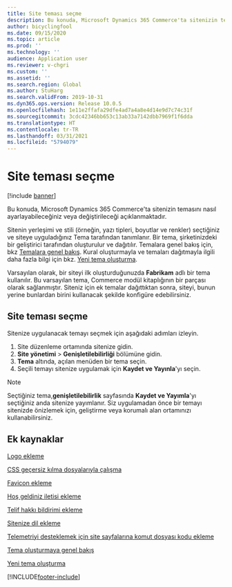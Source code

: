 ```yaml
---
title: Site teması seçme
description: Bu konuda, Microsoft Dynamics 365 Commerce'ta sitenizin temasını nasıl ayarlayabileceğiniz veya değiştirileceği açıklanmaktadır.
author: bicyclingfool
ms.date: 09/15/2020
ms.topic: article
ms.prod: ''
ms.technology: ''
audience: Application user
ms.reviewer: v-chgri
ms.custom: ''
ms.assetid: ''
ms.search.region: Global
ms.author: StuHarg
ms.search.validFrom: 2019-10-31
ms.dyn365.ops.version: Release 10.0.5
ms.openlocfilehash: 1e11e2ffafa29dfe4ad7a4a8e4d14e9d7c74c31f
ms.sourcegitcommit: 3cdc42346bb653c13ab33a7142dbb7969f1f6dda
ms.translationtype: HT
ms.contentlocale: tr-TR
ms.lasthandoff: 03/31/2021
ms.locfileid: "5794079"
---
```

# <a name="select-a-site-theme"></a>Site teması seçme

[!include [banner](includes/banner.md)]

Bu konuda, Microsoft Dynamics 365 Commerce'ta sitenizin temasını nasıl ayarlayabileceğiniz veya değiştirileceği açıklanmaktadır.

Sitenin yerleşimi ve stili (örneğin, yazı tipleri, boyutlar ve renkler) seçtiğiniz ve siteye uyguladığınız Tema tarafından tanımlanır. Bir tema, şirketinizdeki bir geliştirici tarafından oluşturulur ve dağıtılır. Temalara genel bakış için, bkz [Temalara genel bakış](e-commerce-extensibility/theming.md). Kural oluşturmayla ve temaları dağıtmayla ilgili daha fazla bilgi için bkz. [Yeni tema oluşturma](e-commerce-extensibility/create-theme.md).

Varsayılan olarak, bir siteyi ilk oluşturduğunuzda **Fabrikam** adlı bir tema kullanılır. Bu varsayılan tema, Commerce modül kitaplığının bir parçası olarak sağlanmıştır. Siteniz için ek temalar dağıttıktan sonra, siteyi, bunun yerine bunlardan birini kullanacak şekilde konfigüre edebilirsiniz.

## <a name="select-the-site-theme"></a>Site teması seçme

Sitenize uygulanacak temayı seçmek için aşağıdaki adımları izleyin.

1. Site düzenleme ortamında sitenize gidin.
1. **Site yönetimi** \> **Genişletilebilirliği** bölümüne gidin.
1. **Tema** altında, açılan menüden bir tema seçin.
1. Seçili temayı sitenize uygulamak için **Kaydet ve Yayınla**'yı seçin.

> [!NOTE]
> Seçtiğiniz tema,**genişletilebilirlik** sayfasında **Kaydet ve Yayımla**'yı seçtiğiniz anda sitenize yayımlanır. Siz uygulamadan önce bir temayı sitenizde önizlemek için, geliştirme veya korumalı alan ortamınızı kullanabilirsiniz.

## <a name="additional-resources"></a>Ek kaynaklar

[Logo ekleme](add-logo.md)

[CSS geçersiz kılma dosyalarıyla çalışma](css-override-files.md)

[Favicon ekleme](add-favicon.md)

[Hoş geldiniz iletisi ekleme](add-welcome-message.md)

[Telif hakkı bildirimi ekleme](add-copyright-notice.md)

[Sitenize dil ekleme](add-languages-to-site.md)

[Telemetriyi desteklemek için site sayfalarına komut dosyası kodu ekleme](add-telemetry.md)

[Tema oluşturmaya genel bakış](e-commerce-extensibility/theming.md)

[Yeni tema oluşturma](e-commerce-extensibility/create-theme.md)



[!INCLUDE[footer-include](../includes/footer-banner.md)]
